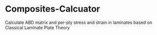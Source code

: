 # Composites-Calcuator
Calculate ABD matrix and per-ply stress and strain in laminates based on Classical Laminate Plate Theory
